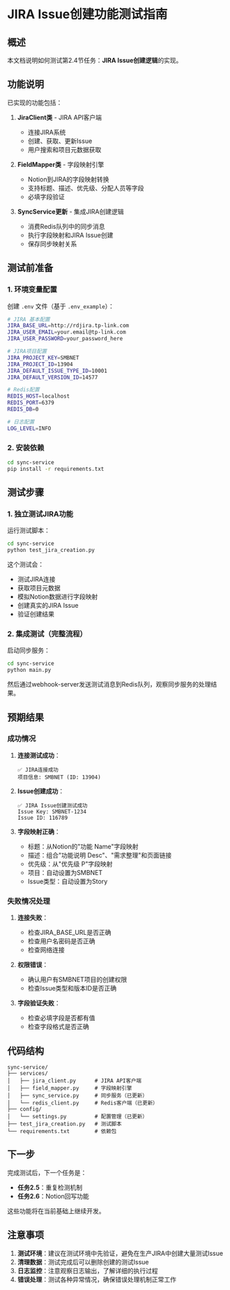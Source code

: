 # JIRA Issue创建功能测试指南

## 概述

本文档说明如何测试第2.4节任务：**JIRA Issue创建逻辑**的实现。

## 功能说明

已实现的功能包括：

1. **JiraClient类** - JIRA API客户端
   - 连接JIRA系统
   - 创建、获取、更新Issue
   - 用户搜索和项目元数据获取

2. **FieldMapper类** - 字段映射引擎
   - Notion到JIRA的字段映射转换
   - 支持标题、描述、优先级、分配人员等字段
   - 必填字段验证

3. **SyncService更新** - 集成JIRA创建逻辑
   - 消费Redis队列中的同步消息
   - 执行字段映射和JIRA Issue创建
   - 保存同步映射关系

## 测试前准备

### 1. 环境变量配置

创建 `.env` 文件（基于 `.env_example`）：

```bash
# JIRA 基本配置
JIRA_BASE_URL=http://rdjira.tp-link.com
JIRA_USER_EMAIL=your.email@tp-link.com
JIRA_USER_PASSWORD=your_password_here

# JIRA项目配置
JIRA_PROJECT_KEY=SMBNET
JIRA_PROJECT_ID=13904
JIRA_DEFAULT_ISSUE_TYPE_ID=10001
JIRA_DEFAULT_VERSION_ID=14577

# Redis配置
REDIS_HOST=localhost
REDIS_PORT=6379
REDIS_DB=0

# 日志配置
LOG_LEVEL=INFO
```

### 2. 安装依赖

```bash
cd sync-service
pip install -r requirements.txt
```

## 测试步骤

### 1. 独立测试JIRA功能

运行测试脚本：

```bash
cd sync-service
python test_jira_creation.py
```

这个测试会：
- 测试JIRA连接
- 获取项目元数据
- 模拟Notion数据进行字段映射
- 创建真实的JIRA Issue
- 验证创建结果

### 2. 集成测试（完整流程）

启动同步服务：

```bash
cd sync-service
python main.py
```

然后通过webhook-server发送测试消息到Redis队列，观察同步服务的处理结果。

## 预期结果

### 成功情况

1. **连接测试成功**：
   ```
   ✅ JIRA连接成功
   项目信息: SMBNET (ID: 13904)
   ```

2. **Issue创建成功**：
   ```
   ✅ JIRA Issue创建测试成功
   Issue Key: SMBNET-1234
   Issue ID: 116789
   ```

3. **字段映射正确**：
   - 标题：从Notion的"功能 Name"字段映射
   - 描述：组合"功能说明 Desc"、"需求整理"和页面链接
   - 优先级：从"优先级 P"字段映射
   - 项目：自动设置为SMBNET
   - Issue类型：自动设置为Story

### 失败情况处理

1. **连接失败**：
   - 检查JIRA_BASE_URL是否正确
   - 检查用户名密码是否正确
   - 检查网络连接

2. **权限错误**：
   - 确认用户有SMBNET项目的创建权限
   - 检查Issue类型和版本ID是否正确

3. **字段验证失败**：
   - 检查必填字段是否都有值
   - 检查字段格式是否正确

## 代码结构

```
sync-service/
├── services/
│   ├── jira_client.py      # JIRA API客户端
│   ├── field_mapper.py     # 字段映射引擎
│   ├── sync_service.py     # 同步服务（已更新）
│   └── redis_client.py     # Redis客户端（已更新）
├── config/
│   └── settings.py         # 配置管理（已更新）
├── test_jira_creation.py   # 测试脚本
└── requirements.txt        # 依赖包
```

## 下一步

完成测试后，下一个任务是：

- **任务2.5**：重复检测机制
- **任务2.6**：Notion回写功能

这些功能将在当前基础上继续开发。

## 注意事项

1. **测试环境**：建议在测试环境中先验证，避免在生产JIRA中创建大量测试Issue
2. **清理数据**：测试完成后可以删除创建的测试Issue
3. **日志监控**：注意观察日志输出，了解详细的执行过程
4. **错误处理**：测试各种异常情况，确保错误处理机制正常工作 